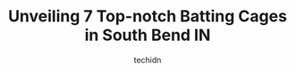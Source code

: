 ---
layout: ampstory
image: https://i0.wp.com/www.depkes.org/wp-content/uploads/2023/06/batting-cages-0-in-south-bend-in-1685851143.jpeg?resize=640,853
author: techidn
featured: false
description: Discover the impressive array of Batting Cages options in South Bend IN, where you can find 7 of the largest Batting Cages establishments in the area. From renowned classics to hidden gems, 
title: Unveiling 7 Top-notch Batting Cages in South Bend IN
cover:
   title: Unveiling 7 Top-notch Batting Cages in South Bend IN
   subtitle: Rickpate
   background: https://www.depkes.org/wp-content/uploads/2023/06/batting-cages-0-in-south-bend-in-1685851143.jpeg

pages: 
 - layout: thirds
   top: <h1>#1 South Bend Cubs</h1>
   bottom: "<p>My first visit to a Cubs game did not disappoint. In fact, it was far exceeded. A beautiful stadium and a well run/friendly staff. Events during innings and a great selec</p>"
   background: https://www.depkes.org/wp-content/uploads/2023/06/batting-cages-1-in-south-bend-in-1685851143.jpeg
   backgroundblur: true
 - layout: thirds
   top: <h1>#2 RBIs Unlimited</h1>
   bottom: "<p>Great place to practice baseball. Highly recommend any camps they have as well. Great owner and instructors!</p>"
   background: https://www.depkes.org/wp-content/uploads/2023/06/batting-cages-2-in-south-bend-in-1685851143.jpeg
   cta:
      link: https://www.depkes.org/blog/unveiling-7-top-notch-batting-cages-in-south-bend-in/
      text: Unveiling 7 Top-notch Batting Cages in South Bend IN
 - layout: thirds
   top: <h1>#3 East Side Youth Baseball & Softball</h1>
   bottom: "<p>Keller St, South Bend, IN 46635, United States</p>"
   background: https://www.depkes.org/wp-content/uploads/2023/06/batting-cages-3-in-south-bend-in-1685851144.jpeg
   cta:
      link: https://www.depkes.org/blog/unveiling-7-top-notch-batting-cages-in-south-bend-in/
      text: Unveiling 7 Top-notch Batting Cages in South Bend IN
 - layout: thirds
   top: <h1>#4 Teddy BallGames</h1>
   bottom: "<p>4085 Meghan Beeler Ct, South Bend, IN 46628, United States</p>"
   background: https://images.unsplash.com/photo-1546497974-b213c9efb599?ixlib=rb-4.0.3&ixid=MnwxMjA3fDB8MHxwaG90by1wYWdlfHx8fGVufDB8fHx8&auto=format&fit=crop&w=640&h=853&q=80
   cta:
      link: https://www.depkes.org/blog/unveiling-7-top-notch-batting-cages-in-south-bend-in/
      text: Unveiling 7 Top-notch Batting Cages in South Bend IN
 - layout: thirds
   top: <h1>#5 1st Source Bank Performance Center</h1>
   bottom: "<p>525 S Lafayette Blvd, South Bend, IN 46601, United States</p>"
   background: https://images.unsplash.com/photo-1595364397663-fca4f075d796?ixlib=rb-4.0.3&ixid=MnwxMjA3fDB8MHxwaG90by1wYWdlfHx8fGVufDB8fHx8&auto=format&fit=crop&w=640&h=853&q=80
   cta:
      link: https://www.depkes.org/blog/unveiling-7-top-notch-batting-cages-in-south-bend-in/
      text: Unveiling 7 Top-notch Batting Cages in South Bend IN
 - layout: thirds
   top: <h1>#6 School of Hard Knocks Inc</h1>
   bottom: "<p>55667 Currant Rd # E, Mishawaka, IN 46545, United States</p>"
   background: https://images.unsplash.com/photo-1515405295579-ba7b45403062?ixlib=rb-4.0.3&ixid=MnwxMjA3fDB8MHxwaG90by1wYWdlfHx8fGVufDB8fHx8&auto=format&fit=crop&w=640&h=853&q=80
   cta:
      link: https://www.depkes.org/blog/unveiling-7-top-notch-batting-cages-in-south-bend-in/
      text: Unveiling 7 Top-notch Batting Cages in South Bend IN

 - layout: thirds
   middle: Continue reading...
   background: https://images.unsplash.com/photo-1591393223703-56fe1347ac62?ixlib=rb-4.0.3&ixid=MnwxMjA3fDB8MHxwaG90by1wYWdlfHx8fGVufDB8fHx8&auto=format&fit=crop&w=640&h=853&q=80
   cta:
      link: https://www.depkes.org/blog/unveiling-7-top-notch-batting-cages-in-south-bend-in/
      text: Unveiling 7 Top-notch Batting Cages in South Bend IN
      
---